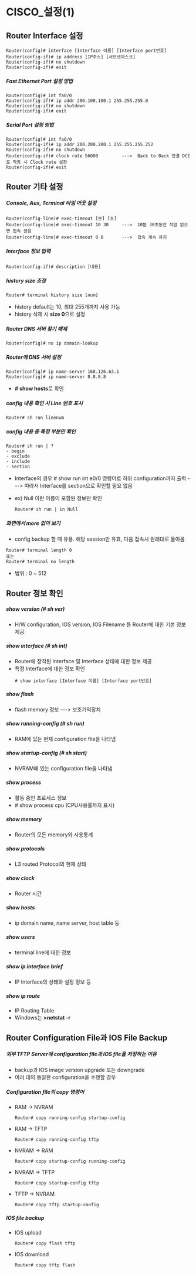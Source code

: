 CISCO_설정(1)
===

Router Interface 설정
---

```
Router(config)# interface [Interface 이름] [Interface port번호]
Router(config-if)# ip address [IP주소] [서브넷마스크]
Router(config-if)# no shutdown
Router(config-if)# exit
```

##### Fast Ethernet Port 설정 방법
```
Router(config)# int fa0/0
Router(config-if)# ip addr 200.100.100.1 255.255.255.0
Router(config-if)# no shutdown
Router(config-if)# exit
```

##### Serial Port 설정 방법
```
Router(config)# int fa0/0
Router(config-if)# ip addr 200.200.200.1 255.255.255.252
Router(config-if)# no shutdown
Router(config-if)# clock rate 56000         --->  Back to Back 연결 DCE로 작동 시 Clock rate 설정
Router(config-if)# exit
```

Router 기타 설정
---

##### Console, Aux, Terminal 타임 아웃 설정
```
Router(config-line)# exec-timeout [분] [초]
Router(config-line)# exec-timeout 10 30     --->  10분 30초동안 작업 없으면 접속 끊음
Router(config-line)# exec-timeout 0 0       --->  접속 계속 유지
```

##### Interface 정보 입력
```
Router(config-if)# description [내용]
```

##### history size 조정
```
Router# terminal history size [num]
```
* history default는 10, 최대 255개까지 사용 가능
* history 삭제 시 **size 0**으로 설정

##### Router DNS 서버 찾기 해제
```
Router(config)# no ip domain-lookup
```

##### Router에 DNS 서버 설정
```
Router(config)# ip name-server 168.126.63.1
Router(config)# ip name-server 8.8.8.8
```

* **# show hosts**로 확인

##### config 내용 확인 시 Line 번호 표시
```
Router# sh run linenum
```

##### config 내용 중 특정 부분만 확인
```
Router# sh run | ?
- begin
- exclude
- include
- section
```
* Interface의 경우 \# show run int e0/0 명령어로 하위 configuration까지 출력 ---> 따라서 Interface를 section으로 확인할 필요 없음

* ex) Null 이란 이름이 포함된 정보만 확인
  ```
  Router# sh run | in Null
  ```


##### 화면에서 more 없이 보기
* config backup 할 때 유용. 해당 session만 유효, 다음 접속시 원래대로 돌아옴
```
Router# terminal length 0
또는
Router# terminal no length
```
* 범위 : 0 ~ 512


Router 정보 확인
---

##### show version (# sh ver)
  * H/W configuration, IOS version, IOS Filename 등 Router에 대한 기본 정보 제공
##### show interface (# sh int)
  * Router에 장착된 Interface 및 Interface 상태에 대한 정보 제공
  * 특정 Interface에 대한 정보 확인
    ```
    # show interface [Interface 이름] [Interface port번호]
    ```
##### show flash
* flash memory 정보 ---> 보조기억장치

##### show running-config (# sh run)
* RAM에 있는 현재 configuration file을 나타냄

##### show startup-config (# sh start)
* NVRAM에 있는 configuration file을 나타냄

##### show process
* 활동 중인 프로세스 정보
* \# show process cpu (CPU사용률까지 표시)

##### show memory
* Router의 모든 memory와 사용통계

##### show protocols
* L3 routed Protocol의 현재 상태

##### show clock
* Router 시간

##### show hosts
* ip domain name, name server, host table 등

##### show users
* terminal line에 대한 정보

##### show ip interface brief
* IP Interface의 상태와 설정 정보 등

##### show ip route
* IP Routing Table
* Windows는 **>netstat -r**


Router Configuration File과 IOS File Backup
---

##### 외부 TFTP Server에 configuration file과 IOS file을 저장하는 이유
* backup과 IOS image version upgrade 또는 downgrade
* 여러 대의 동일한 configuration을 수행할 경우

##### Configuration file의 copy 명령어
* RAM -> NVRAM
  ```
  Router# copy running-config startup-config
  ```
* RAM -> TFTP
  ```
  Router# copy running-config tftp
  ```
* NVRAM -> RAM
  ```
  Router# copy startup-config running-config
  ```
* NVRAM -> TFTP
  ```
  Router# copy startup-config tftp
  ```
* TFTP -> NVRAM
  ```
  Router# copy tftp startup-config
  ```

##### IOS file backup
* IOS upload
  ```
  Router# copy flash tftp
  ```
- IOS download
  ```
  Router# copy tftp flash
  ```
